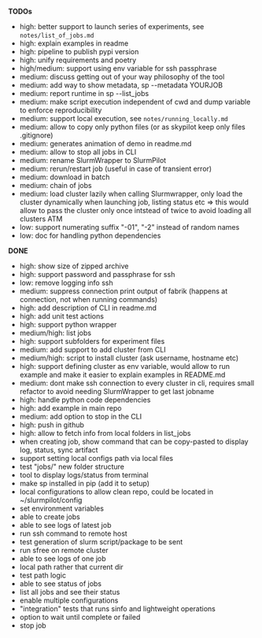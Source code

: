**TODOs**

* high: better support to launch series of experiments, see `notes/list_of_jobs.md`
* high: explain examples in readme
* high: pipeline to publish pypi version
* high: unify requirements and poetry
* high/medium: support using env variable for ssh passphrase
* medium: discuss getting out of your way philosophy of the tool
* medium: add way to show metadata, sp --metadata YOURJOB
* medium: report runtime in sp --list_jobs
* medium: make script execution independent of cwd and dump variable to enforce reproducibility
* medium: support local execution, see `notes/running_locally.md`
* medium: allow to copy only python files (or as skypilot keep only files .gitignore)
* medium: generates animation of demo in readme.md
* medium: allow to stop all jobs in CLI
* medium: rename SlurmWrapper to SlurmPilot
* medium: rerun/restart job (useful in case of transient error)
* medium: download in batch
* medium: chain of jobs
* medium: load cluster lazily when calling Slurmwrapper, only load the cluster dynamically when launching job, listing 
status etc => this would allow to pass the cluster only once intstead of twice to avoid loading all clusters ATM 
* low: support numerating suffix "-01", "-2" instead of random names
* low: doc for handling python dependencies

**DONE**

* high: show size of zipped archive
* high: support password and passphrase for ssh
* low: remove logging info ssh
* medium: suppress connection print output of fabrik (happens at connection, not when running commands)
* high: add description of CLI in readme.md
* high: add unit test actions
* high: support python wrapper
* medium/high: list jobs
* high: support subfolders for experiment files
* medium: add support to add cluster from CLI
* medium/high: script to install cluster (ask username, hostname etc)
* high: support defining cluster as env variable, would allow to run example and make it easier to explain examples in
  README.md
* medium: dont make ssh connection to every cluster in cli, requires small refactor to avoid needing SlurmWrapper to get
  last jobname
* high: handle python code dependencies
* high: add example in main repo
* medium: add option to stop in the CLI
* high: push in github
* high: allow to fetch info from local folders in list_jobs
* when creating job, show command that can be copy-pasted to display log, status, sync artifact
* support setting local configs path via local files
* test "jobs/" new folder structure
* tool to display logs/status from terminal
* make sp installed in pip (add it to setup)
* local configurations to allow clean repo, could be located in ~/slurmpilot/config
* set environment variables
* able to create jobs
* able to see logs of latest job
* run ssh command to remote host
* test generation of slurm script/package to be sent
* run sfree on remote cluster
* able to see logs of one job
* local path rather that current dir
* test path logic
* able to see status of jobs
* list all jobs and see their status
* enable multiple configurations
* "integration" tests that runs sinfo and lightweight operations
* option to wait until complete or failed
* stop job


